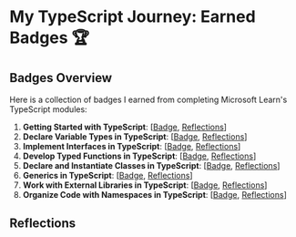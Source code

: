 # My TypeScript Journey: Earned Badges 🏆

## Badges Overview

Here is a collection of badges I earned from completing Microsoft Learn's TypeScript modules:

1. **Getting Started with TypeScript**:
  [[Badge](https://learn.microsoft.com/en-us/users/vetalapo/achievements/uf9qbcd3),
  [Reflections](1.%20TypeScript-GettingStartedWithTypeScript-Reflections.md)]
2. **Declare Variable Types in TypeScript**:
  [[Badge](https://learn.microsoft.com/en-us/users/vetalapo/achievements/7ealy2ez),
  [Reflections](2.%20TypeScript-DeclareVariableTypesInTypeScript-Reflections.md)]
3. **Implement Interfaces in TypeScript**:
  [[Badge](https://learn.microsoft.com/en-us/users/vetalapo/achievements/dgbzq9fj),
  [Reflections](3.%20TypeScript-ImplementInterfacesInTypeScript-Reflections.md)]
4. **Develop Typed Functions in TypeScript**:
  [[Badge](https://learn.microsoft.com/en-us/users/vetalapo/achievements/zp7h7pv2),
  [Reflections](4.%20TypeScript-DevelopTypedFunctionsInTypeScript-Reflections.md)]
5. **Declare and Instantiate Classes in TypeScript**:
  [[Badge](https://learn.microsoft.com/en-us/users/vetalapo/achievements/3xut8ndh),
  [Reflections](5.%20TypeScript-DeclareAndInstantiateClassesInTypeScript-Reflections.md)]
6. **Generics in TypeScript**:
  [[Badge](https://learn.microsoft.com/en-us/users/vetalapo/achievements/hy3sy948),
  [Reflections](6.%20TypeScript-GenericsInTypeScript-Reflections.md)]
7. **Work with External Libraries in TypeScript**:
  [[Badge](badge-link),
  [Reflections](7.%20TypeScript-WorkWithExternalLibrariesInTypeScript-Reflections.md)]
8. **Organize Code with Namespaces in TypeScript**:
  [[Badge](badge-link),
  [Reflections](8.%20TypeScript-OrganizeCodeWithNamespacesInTypeScript-Reflections.md)]

## Reflections
